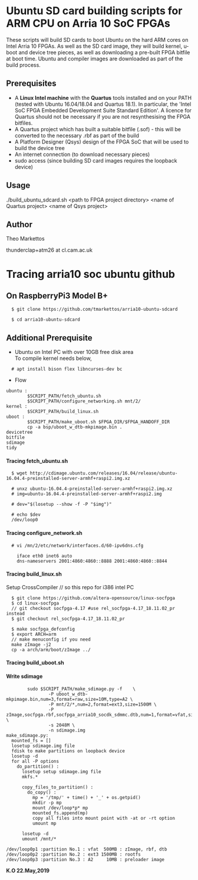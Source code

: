 # Ubuntu SD card building scripts for ARM CPU on Arria 10 SoC FPGAs

These scripts will build SD cards to boot Ubuntu on the hard ARM cores on
Intel Arria 10 FPGAs.  As well as the SD card image, they will build kernel, u-boot
and device tree pieces, as well as downloading a pre-built FPGA bitfile at
boot time.  Ubuntu and compiler images are downloaded as part of the build
process.

## Prerequisites

* A **Linux Intel machine** with the **Quartus** tools installed and on your PATH (tested with Ubuntu 16.04/18.04 and Quartus
  18.1).  In particular, the 'Intel SoC FPGA Embedded Development Suite Standard
  Edition'.  A licence for Quartus should not be necessary if you are not
  resynthesising the FPGA bitfiles.
* A Quartus project which has built a suitable bitfile (.sof) - this will be converted to the necessary .rbf as part of the build
* A Platform Designer (Qsys) design of the FPGA SoC that will be used to build the device tree
* An internet connection (to download necessary pieces)
* sudo access (since building SD card images requires the loopback device)

## Usage

./build_ubuntu_sdcard.sh \<path to FPGA project directory\> \<name of Quartus project\> \<name of Qsys project>

## Author

Theo Markettos

thunderclap+atm26 at cl.cam.ac.uk

# Tracing arria10 soc ubuntu github

## On RaspberryPi3 Model B+
```
  $ git clone https://github.com/tmarkettos/arria10-ubuntu-sdcard

  $ cd arria10-ubuntu-sdcard
```

## Additional Prerequisite

- Ubuntu on Intel PC with over 10GB free disk area  
  To compile kernel needs below,  
```
  # apt install bison flex libncurses-dev bc  
```

- Flow  
```
ubuntu :
        $SCRIPT_PATH/fetch_ubuntu.sh
        $SCRIPT_PATH/configure_networking.sh mnt/2/
kernel :
        $SCRIPT_PATH/build_linux.sh
uboot :
        $SCRIPT_PATH/make_uboot.sh $FPGA_DIR/$FPGA_HANDOFF_DIR
        cp -a bsp/uboot_w_dtb-mkpimage.bin .
devicetree
bitfile
sdimage
tidy
```

#### Tracing fetch_ubuntu.sh
```
  $ wget http://cdimage.ubuntu.com/releases/16.04/release/ubuntu-16.04.4-preinstalled-server-armhf+raspi2.img.xz

  # unxz ubuntu-16.04.4-preinstalled-server-armhf+raspi2.img.xz
  # img=ubuntu-16.04.4-preinstalled-server-armhf+raspi2.img

  # dev="$(losetup --show -f -P "$img")"

  # echo $dev
  /dev/loop0
```

#### Tracing configure_network.sh
```
  # vi /mn/2/etc/network/interfaces.d/60-ipv6dns.cfg

    iface eth0 inet6 auto
    dns-nameservers 2001:4860:4860::8888 2001:4860:4860::8844
```

#### Tracing build_linux.sh

  Setup CrossCompiler // so this repo for i386 intel PC  
```
  $ git clone https://github.com/altera-opensource/linux-socfpga
  $ cd linux-socfpga
  // git checkout socfpga-4.17 #use rel_socfpga-4.17_18.11.02_pr instead
  $ git checkout rel_socfpga-4.17_18.11.02_pr

  $ make socfpga_defconfig
  $ export ARCH=arm
  // make menuconfig if you need
  make zImage -j2
  cp -a arch/arm/boot/zImage ../
```

#### Tracing build_uboot.sh

#### Write sdimage
```
        sudo $SCRIPT_PATH/make_sdimage.py -f    \
                -P uboot_w_dtb-mkpimage.bin,num=3,format=raw,size=10M,type=A2 \
                -P mnt/2/*,num=2,format=ext3,size=1500M \
                -P zImage,socfpga.rbf,socfpga_arria10_socdk_sdmmc.dtb,num=1,format=vfat,size=500M \
                -s 2048M \
                -n sdimage.img
make_sdimage.py:
  mounted_fs = []
  losetup sdimage.img file
  fdisk to make partitions on loopback device
  losetup -d
  for all -P options
    do_partition() :
      losetup setup sdimage.img file
      mkfs.*

      copy_files_to_partition() :
        do_copy() :
          mp = '/tmp/' + time() + '_' + os.getpid()
          mkdir -p mp
          mount /dev/loop*p* mp
          mounted_fs.append(mp)
          copy all files into mount point with -at or -rt option
          umount mp

      losetup -d
      umount /mnt/*

/dev/loop0p1 :partition No.1 : vfat  500MB : zImage, rbf, dtb
/dev/loop0p2 :partition No.2 : ext3 1500MB : rootfs
/dev/loop0p3 :partition No.3 : A2     10MB : preloader image
```
**K.O 22.May,2019**  
